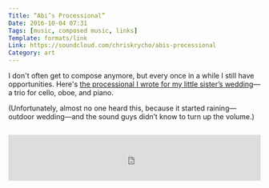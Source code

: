 ```yaml
---
Title: “Abi’s Processional”
Date: 2016-10-04 07:31
Tags: [music, composed music, links]
Template: formats/link
Link: https://soundcloud.com/chriskrycho/abis-processional
Category: art
---
```


I don't often get to compose anymore, but every once in a while I still have opportunities. Here's [the processional I wrote for my little sister’s wedding][processional]—a trio for cello, oboe, and piano.

[processional]: https://soundcloud.com/chriskrycho/abis-processional

(Unfortunately, almost no one heard this, because it started raining—outdoor wedding—and the sound guys didn’t know to turn up the volume.)

<iframe
    title="Abi's Processional"
    style="width: 100%; max-height: 6.556em; padding-top: 1em; padding-bottom: 1em;"
    scrolling="no"
    frameborder="no" src="https://w.soundcloud.com/player/?url=https%3A//api.soundcloud.com/tracks/285984308&amp;auto_play=false&amp;hide_related=false&amp;show_comments=true&amp;show_user=true&amp;show_reposts=false&amp;visual=true"></iframe>
